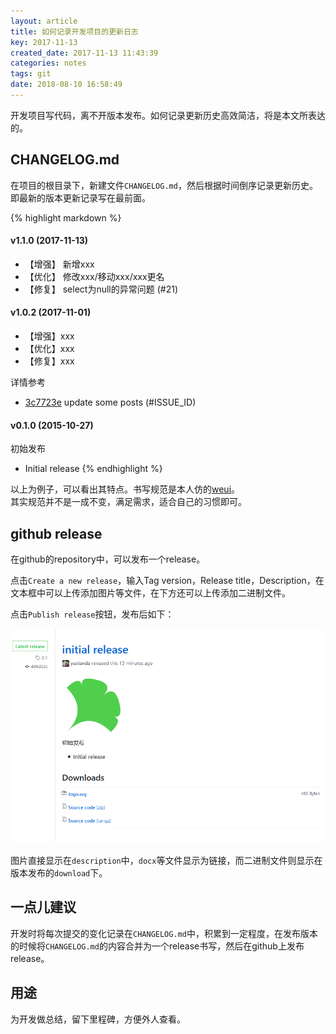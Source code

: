 ```yaml
---
layout: article
title: 如何记录开发项目的更新日志
key: 2017-11-13
created_date: 2017-11-13 11:43:39
categories: notes
tags: git
date: 2018-08-10 16:58:49
---
```


开发项目写代码，离不开版本发布。如何记录更新历史高效简洁，将是本文所表达的。

<!--more-->

## CHANGELOG.md

在项目的根目录下，新建文件`CHANGELOG.md`，然后根据时间倒序记录更新历史。即最新的版本更新记录写在最前面。

{% highlight markdown %}
#### v1.1.0 (2017-11-13)

- 【增强】 新增xxx
- 【优化】 修改xxx/移动xxx/xxx更名
- 【修复】 select为null的异常问题 (#21)

#### v1.0.2 (2017-11-01)

- 【增强】xxx
- 【优化】xxx
- 【修复】xxx

详情参考

- [3c7723e](https://github.com/thianda/thianda.github.io/commit/3c7723e) update some posts  (#ISSUE_ID)

#### v0.1.0 (2015-10-27)

初始发布

- Initial release
{% endhighlight %}


以上为例子，可以看出其特点。书写规范是本人仿的[weui](https://github.com/Tencent/weui/blob/master/CHANGELOG.md)。  
其实规范并不是一成不变，满足需求，适合自己的习惯即可。

## github release

在github的repository中，可以发布一个release。

点击`Create a new release`，输入Tag version，Release title，Description，在文本框中可以上传添加图片等文件，在下方还可以上传添加二进制文件。

点击`Publish release`按钮，发布后如下：

![release截图](/statics/images/how-to-write-changelog/release.png)

图片直接显示在`description`中，`docx`等文件显示为链接，而二进制文件则显示在版本发布的`download`下。

## 一点儿建议

开发时将每次提交的变化记录在`CHANGELOG.md`中，积累到一定程度，在发布版本的时候将`CHANGELOG.md`的内容合并为一个release书写，然后在github上发布release。

## 用途

为开发做总结，留下里程碑，方便外人查看。

